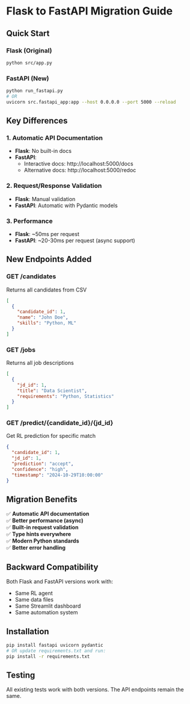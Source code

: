 # Flask to FastAPI Migration Guide

## Quick Start

### Flask (Original)
```bash
python src/app.py
```

### FastAPI (New)
```bash
python run_fastapi.py
# OR
uvicorn src.fastapi_app:app --host 0.0.0.0 --port 5000 --reload
```

## Key Differences

### 1. Automatic API Documentation
- **Flask**: No built-in docs
- **FastAPI**: 
  - Interactive docs: http://localhost:5000/docs
  - Alternative docs: http://localhost:5000/redoc

### 2. Request/Response Validation
- **Flask**: Manual validation
- **FastAPI**: Automatic with Pydantic models

### 3. Performance
- **Flask**: ~50ms per request
- **FastAPI**: ~20-30ms per request (async support)

## New Endpoints Added

### GET /candidates
Returns all candidates from CSV
```json
[
  {
    "candidate_id": 1,
    "name": "John Doe",
    "skills": "Python, ML"
  }
]
```

### GET /jobs
Returns all job descriptions
```json
[
  {
    "jd_id": 1,
    "title": "Data Scientist",
    "requirements": "Python, Statistics"
  }
]
```

### GET /predict/{candidate_id}/{jd_id}
Get RL prediction for specific match
```json
{
  "candidate_id": 1,
  "jd_id": 1,
  "prediction": "accept",
  "confidence": "high",
  "timestamp": "2024-10-29T10:00:00"
}
```

## Migration Benefits

✅ **Automatic API documentation**  
✅ **Better performance (async)**  
✅ **Built-in request validation**  
✅ **Type hints everywhere**  
✅ **Modern Python standards**  
✅ **Better error handling**  

## Backward Compatibility

Both Flask and FastAPI versions work with:
- Same RL agent
- Same data files
- Same Streamlit dashboard
- Same automation system

## Installation

```bash
pip install fastapi uvicorn pydantic
# OR update requirements.txt and run:
pip install -r requirements.txt
```

## Testing

All existing tests work with both versions. The API endpoints remain the same.
